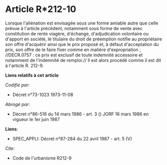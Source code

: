 # Article R*212-10

Lorsque l'aliénation est envisagée sous une forme amiable autre que celle prévue à l'article précédent, notamment sous forme
de vente avec constitution de rente viagère, d'échange, d'adjudication volontaire ou d'apport en société, le titulaire du
droit de préemption notifie au propriétaire son offre d'acquérir ainsi que le prix proposé et, à défaut d'acceptation du
prix, son offre de le faire fixer comme en matière d'expropriation ; //DECR.0757 : ce prix est exclusif de toute indemnité
accessoire et notamment de l'indemnité de remploi.// Il est alors procédé comme il est dit à l'article R. 212-9.

**Liens relatifs à cet article**

_Codifié par_:

  - Décret n°73-1023 1973-11-08

_Abrogé par_:

  - Décret n°86-516 du 14 mars 1986 - art. 3 () JORF 16 mars 1986 en vigueur le 1er juin 1987

**Liens**:

  - SPEC_APPLI: Décret n°87-284 du 22 avril 1987 - art. 5 (V)

_Cite_:

  - Code de l'urbanisme R212-9
